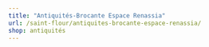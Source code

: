 ```yaml
---
title: "Antiquités-Brocante Espace Renassia"
url: /saint-flour/antiquites-brocante-espace-renassia/
shop: antiquités
---
```

